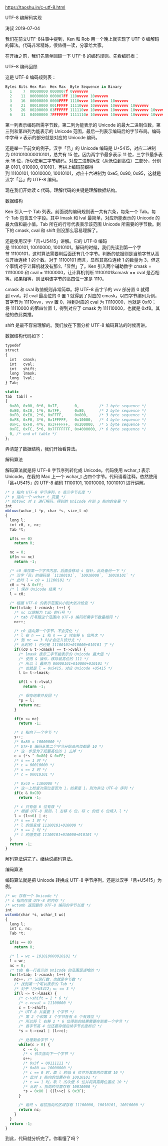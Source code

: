 https://taoshu.in/c-utf-8.html





UTF-8 编解码实现

涛叔 2019-07-04

我们在前文UTF-8往事中提到，Ken 和 Rob 用一个晚上就实现了 UTF-8 编解码的算法。代码非常精炼，很值得一读，分享给大家。

在开始之前，我们先简单回顾一下 UTF-8 的编码规则。先看编码表：

UTF-8 编码回顾

这是 UTF-8 编码规则表：

```javascript
Bytes Bits Hex Min  Hex Max  Byte Sequence in Binary
  1     7  00000000 0000007f 0vvvvvvv
  2    11  00000080 000007FF 110vvvvv 10vvvvvv
  3    16  00000800 0000FFFF 1110vvvv 10vvvvvv 10vvvvvv
  4    21  00010000 001FFFFF 11110vvv 10vvvvvv 10vvvvvv 10vvvvvv
  5    26  00200000 03FFFFFF 111110vv 10vvvvvv 10vvvvvv 10vvvvvv 10vvvvvv
  6    31  04000000 7FFFFFFF 1111110v 10vvvvvv 10vvvvvv 10vvvvvv 10vvvvvv 10vvvvvv
```

第一列表示编码所需字节数，第二列为能表示的 Unicode 的最大二进制位数，第三列和第四列为能表示的 Unicode 范围，最后一列表示编码后的字节布局。编码中字母 v 表示的部分就是对应的 Uniocde 编码。

还是举一下前文的例子。汉字「吕」的 Unicode 编码是 U+5415，对应二进制为 0101010000010101，总共有 15 位。因为两字节最多表示 11 位，三字节最多表示 16 位，所以使用三字节编码。对应二进制拆成（从低位到高位）三部分，分别是 0101, 010000, 010101，再拼上编码前缀得到 11100101, 10010000, 10010101，对应十六进制为 0xe5, 0x90, 0x95，这就是汉字「吕」的 UTF-8 编码。

现在我们开始读 c 代码。理解代码的关键是理解数据结构。

数据结构

Ken 引入一个 Tab 列表。前面说的编码规则表一共有六条，每条一个 Tab。每个 Tab 包含五个字段。其中 lmask 和 lval 最简单，对应所能表示的 Unicode 的最大值和最小值。Tab 所在的行号代表表示该范围 Unicode 所需要的字节数。剩下的 cmask, cval 和 shift 则没那么容易理解了。

还是使用汉字「吕+U5415」讲解。它的 UTF-8 编码是 11100101, 10010000, 10010101。解码的时候，我们先读到第一个字节 11100101，这时算法需要判后面还有几个字节。判断的依据则是当前字节从高位开始连续 1 的个数。对于 11100101 而言，显然其高位连续 1 的数量为 3，但这个事情对于计算机就没有那么「显然」了。Ken 引入两个辅助数字 cmask = 11110000 和 cval = 11100000，让计算机判断 11100101&cmask == cval 是否相等。如果相等，则证明该字节的高四位一定是 1110。

cmask 和 cval 取值规则非常简单。将 UTF-8 首字节的 vvv 部分置 0 就得到 cval。将 cval 最高位的 0 置 1 就得到了对应的 cmask。以四字节编码为例，首字节为 11110vvv，vvv 置 0，得到对应的 cval 为 11110000，也就是 0xf0；将 11110000 的第四位置 1，得到对应了 cmask 为 111110000，也就是 0xf8。其他的依此类推。

shift 是最不容易理解的。我们放在下面分析 UTF-8 编码算法的时候再讲。

数据结构代码如下：

```javascript
typedef
struct
{
  int	cmask;
  int	cval;
  int	shift;
  long	lmask;
  long	lval;
} Tab;

static
Tab  tab[] =
{
  0x80, 0x00, 0*6, 0x7F,       0,         /* 1 byte sequence */
  0xE0, 0xC0, 1*6, 0x7FF,      0x80,      /* 2 byte sequence */
  0xF0, 0xE0, 2*6, 0xFFFF,     0x800,     /* 3 byte sequence */
  0xF8, 0xF0, 3*6, 0x1FFFFF,   0x10000,   /* 4 byte sequence */
  0xFC, 0xF8, 4*6, 0x3FFFFFF,  0x200000,  /* 5 byte sequence */
  0xFE, 0xFC, 5*6, 0x7FFFFFFF, 0x4000000, /* 6 byte sequence */
  0, /* end of table */
};
```

弄清楚了数据结构，我们开始看算法。

解码算法

解码算法就是将 UTF-8 字节序列转化成 Unicode。代码使用 wchar_t 表示 Unicode。在我的 Mac 上一个 wchar_t 占四个字节。代码请看注释。依然使用「吕+U5415」的 UTF-8 编码 11100101, 10010000, 10010101 进行讲解。

```javascript
/* s 指向 UTF-8 字节序列，n 表示字节长度 */
/* p 指向一个 wchar_t 变量 */
/* mbtowc 对 s 进行解码，得到的 Unicode 存到 p 指向的变量 */
int
mbtowc(wchar_t *p, char *s, size_t n)
{
  long l;
  int c0, c, nc;
  Tab *t;

  if(s == 0)
    return 0;

  nc = 0;
  if(n <= nc)
    return -1;

  /* c0 保存第一个字节内容，后面会移动 s 指针，此处备份一下 */
  /* 汉字「吕」的编码是 `11100101`, `10010000`, `10010101` */
  /* 此时 l = c0 = 11100101 */
  c0 = *s & 0xff;
  /* l 保存 Unicode 结果 */
  l = c0;

  /* 根据 UTF-8 的表示范围从小到大依次检查 */
  for(t=tab; t->cmask; t++) {
    /* nc 以理解为 tab 的行号 */
    /* tab 行号跟这个范围内 UTF-8 编码所需字节数量相同 */
    nc++;

    /* c0 指向第一个字节，不会变化 */
    /* l 在 n == 1 和 n == 2 时左移 6 位两次 */
    /* 到 nc == 3 时才会进入该分支 */
    /* 此时的 l 已经是 11100101+010000+010101 了 */
    if((c0 & t->cmask) == t->cval) {
      /* lmaxk 表示三字节能表示的 Unicode 最大值 */
      /* 使用 & 操作，移除最高位的 111 */
      /* 所以 l 最终为 00000101+010000+010101 */
      /* 也就是 l = 0x5415，对应 Unicode +U5415 */
      l &= t->lmask;

      if(l < t->lval)
        return -1;

      /* 保存结果并反回 */
      *p = l;
      return nc;
    }

    if(n <= nc)
      return -1;

    /* s 指向下一个字节 */
    s++;
    /* 0x80 = 10000000 */
    /* UTF-8 编码从第二个字节开始高两位都是 10 */
    /* 这一步是为了把最高位的 1 去掉 */
    c = (*s ^ 0x80) & 0xFF;
    /* n == 1 时 */
    /* c = 00010000 */
    /* n == 2 时 */
    /* c = 00010101 */

    /* 0xc0 = 1100000 */
    /* 这一上检查次高位是否为 1，如果是 1，则为非法 UTF-8 序列 */
    if(c & 0xC0)
      return -1;

    /* c 只有低 6 位有效 */
    /* 根据 UTF-8 规则，l 左移 6 位，将 c 的低 6 位填入 l */
    l = (l<<6) | c;
    /* n == 1 时 */
    /* l 的值变成 11100101+010000 */
    /* n == 2 时 */
    /* l 的值变成 11100101+010000+010101 */
  }
  return -1;
}
```

解码算法讲完了。继续说编码算法。

编码算法

编码算法就是把 Unicode 转换成 UTF-8 字节序列。还是以汉字「吕+U5415」为例。

```javascript
/* wc 存有一个 Unicode */
/* s 指向存放 UTF-8 的内存 */
/* wctomb 返回最终 UTF-8 编码的字节长度 */
int
wctomb(char *s, wchar_t wc)
{
  long l;
  int c, nc;
  Tab *t;

  if(s == 0)
    return 0;

  /* l = wc = 101010000010101 */
  l = wc;
  nc = 0;
  /* tab 每一行表示的 Unicode 的范围是递增的 */
  for(t=tab; t->cmask; t++) {
    nc++; /* 记录行数，也就是字节数 */
    /* 找到第一个可以表示的 Tab */
    /* 对于「吕+U5412」nc == 3 */
    if(l <= t->lmask) {
      /* c->shift = 2 * 6 */
      /* c->cval = 11100000 */
      c = t->shift;
      /* UTF-8 共需要 3 个字节 */
      /* 第 2 个和第 3 个字节各有 6 个有效位 */
      /* 所以将 l 右移 2 * 6 位得到的结果需要存到第一个字节 */
      /* 首字节高 4 位还要存储后续字节长度标识 */
      *s = t->cval | (l>>c);

      /* 处理剩余字节 */
      while(c > 0) {
        c -= 6;
        /* s 依次指向下一个字节 */
        s++;
        /* 0x3f = 00111111 */
        /* 0x80 == 10000000 */
        /* c == 0 时，取 l 的低 6 位并将其高两位置成 10 */
        /* 此时 s 指向的位置存有 10010101 */
        /* c == 1 时，取 l 的次低 6 位并将其高两位置成 10 */
        /* 此时 s 指向的位置存有 10010000 */
        *s = 0x80 | ((l>>c) & 0x3F);
      }

      /* 最终 s 最初指向的区域存有 11100000, 10010101, 10010000 */
      return nc;
    }
  }
  return -1;
}
```

到此，代码就分析完了。你看懂了吗？

